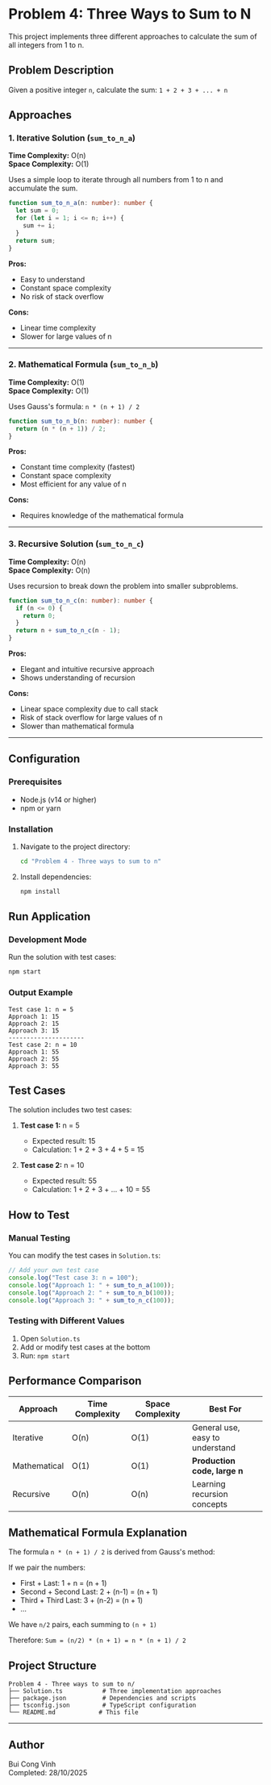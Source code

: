 # Problem 4: Three Ways to Sum to N

This project implements three different approaches to calculate the sum of all integers from 1 to n.

## Problem Description

Given a positive integer `n`, calculate the sum: `1 + 2 + 3 + ... + n`

## Approaches

### 1. Iterative Solution (`sum_to_n_a`)

**Time Complexity:** O(n)  
**Space Complexity:** O(1)

Uses a simple loop to iterate through all numbers from 1 to n and accumulate the sum.

```typescript
function sum_to_n_a(n: number): number {
  let sum = 0;
  for (let i = 1; i <= n; i++) {
    sum += i;
  }
  return sum;
}
```

**Pros:**

- Easy to understand
- Constant space complexity
- No risk of stack overflow

**Cons:**

- Linear time complexity
- Slower for large values of n

---

### 2. Mathematical Formula (`sum_to_n_b`)

**Time Complexity:** O(1)  
**Space Complexity:** O(1)

Uses Gauss's formula: `n * (n + 1) / 2`

```typescript
function sum_to_n_b(n: number): number {
  return (n * (n + 1)) / 2;
}
```

**Pros:**

- Constant time complexity (fastest)
- Constant space complexity
- Most efficient for any value of n

**Cons:**

- Requires knowledge of the mathematical formula

---

### 3. Recursive Solution (`sum_to_n_c`)

**Time Complexity:** O(n)  
**Space Complexity:** O(n)

Uses recursion to break down the problem into smaller subproblems.

```typescript
function sum_to_n_c(n: number): number {
  if (n <= 0) {
    return 0;
  }
  return n + sum_to_n_c(n - 1);
}
```

**Pros:**

- Elegant and intuitive recursive approach
- Shows understanding of recursion

**Cons:**

- Linear space complexity due to call stack
- Risk of stack overflow for large values of n
- Slower than mathematical formula

---

## Configuration

### Prerequisites

- Node.js (v14 or higher)
- npm or yarn

### Installation

1. Navigate to the project directory:

   ```bash
   cd "Problem 4 - Three ways to sum to n"
   ```

2. Install dependencies:
   ```bash
   npm install
   ```

## Run Application

### Development Mode

Run the solution with test cases:

```bash
npm start
```

### Output Example

```
Test case 1: n = 5
Approach 1: 15
Approach 2: 15
Approach 3: 15
---------------------
Test case 2: n = 10
Approach 1: 55
Approach 2: 55
Approach 3: 55
```

## Test Cases

The solution includes two test cases:

1. **Test case 1:** n = 5

   - Expected result: 15
   - Calculation: 1 + 2 + 3 + 4 + 5 = 15

2. **Test case 2:** n = 10
   - Expected result: 55
   - Calculation: 1 + 2 + 3 + ... + 10 = 55

## How to Test

### Manual Testing

You can modify the test cases in `Solution.ts`:

```typescript
// Add your own test case
console.log("Test case 3: n = 100");
console.log("Approach 1: " + sum_to_n_a(100));
console.log("Approach 2: " + sum_to_n_b(100));
console.log("Approach 3: " + sum_to_n_c(100));
```

### Testing with Different Values

1. Open `Solution.ts`
2. Add or modify test cases at the bottom
3. Run: `npm start`

## Performance Comparison

| Approach     | Time Complexity | Space Complexity | Best For                        |
| ------------ | --------------- | ---------------- | ------------------------------- |
| Iterative    | O(n)            | O(1)             | General use, easy to understand |
| Mathematical | O(1)            | O(1)             | **Production code, large n**    |
| Recursive    | O(n)            | O(n)             | Learning recursion concepts     |

## Mathematical Formula Explanation

The formula `n * (n + 1) / 2` is derived from Gauss's method:

If we pair the numbers:

- First + Last: 1 + n = (n + 1)
- Second + Second Last: 2 + (n-1) = (n + 1)
- Third + Third Last: 3 + (n-2) = (n + 1)
- ...

We have `n/2` pairs, each summing to `(n + 1)`

Therefore: `Sum = (n/2) * (n + 1) = n * (n + 1) / 2`

## Project Structure

```
Problem 4 - Three ways to sum to n/
├── Solution.ts           # Three implementation approaches
├── package.json          # Dependencies and scripts
├── tsconfig.json         # TypeScript configuration
└── README.md            # This file
```

---

## Author

Bui Cong Vinh  
Completed: 28/10/2025
